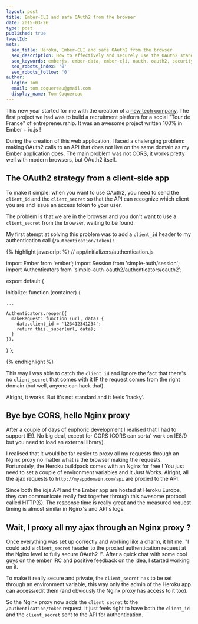 ```yaml
---
layout: post
title: Ember-CLI and safe OAuth2 from the browser
date: 2015-03-26
type: post
published: true
tweetId:
meta:
  seo_title: Heroku, Ember-CLI and safe OAuth2 from the browser
  seo_description: How to effectively and securely use the OAuth2 standard to authorize API authentication calls from the browser with Ember-CLI and ember-simple-auth.
  seo_keywords: emberjs, ember-data, ember-cli, oauth, oauth2, security, ember-simple-auth, simple, auth, heroku
  seo_robots_index: '0'
  seo_robots_follow: '0'
author:
  login: Tom
  email: tom.coquereau@gmail.com
  display_name: Tom Coquereau
---
```


This new year started for me with the creation of a [new tech company](http://www.blaaast.co). The first project we had was to build a recruitment platform for a social "Tour de France" of entrepreneurship. It was an awesome project written 100% in Ember + io.js !

During the creation of this web application, I faced a chalenging problem: making OAuth2 calls to an API that does not live on the same domain as my Ember application does. The main problem was not CORS, it works pretty well with modern browsers, but OAuth2 itself.

## The OAuth2 strategy from a client-side app

To make it simple: when you want to use OAuth2, you need to send the `client_id` and the `client_secret` so that the API can recognize which client you are and issue an access token to your user.

The problem is that we are in the browser and you don't want to use a `client_secret` from the browser, waiting to be found.

My first atempt at solving this problem was to add a `client_id` header to my authentication call (`/authentication/token`) :

{% highlight javascript %}
// app/initializers/authentication.js

import Ember from 'ember';
import Session from 'simple-auth/session';
import Authenticators from 'simple-auth-oauth2/authenticators/oauth2';

export default {

  initialize: function (container) {

    ...

    Authenticators.reopen({
      makeRequest: function (url, data) {
        data.client_id = '123412341234';
        return this._super(url, data);
      }
    });
  }
};

{% endhighlight %}

This way I was able to catch the `client_id` and ignore the fact that there's no `client_secret` that comes with it IF the request comes from the right domain (but well, anyone can hack that).

Alright, it works. But it's not standard and it feels 'hacky'.

## Bye bye CORS, hello Nginx proxy

After a couple of days of euphoric development I realised that I had to support IE9. No big deal, except for CORS (CORS can sorta' work on IE8/9 but you need to load an external library).

I realised that it would be far easier to proxy all my requests through an Nginx proxy no matter what is the browser making the requests. Fortunately, the Heroku buildpack comes with an Nginx for free ! You just need to set a couple of environment variables and it Just Works. Alright, all the ajax requests to `http://myappdomain.com/api` are proxied to the API.

Since both the iojs API and the Ember app are hosted at Heroku Europe, they can communicate really fast together through this awesome protocol called HTTP(S). The response time is really great and the measured request timing is almost similar in Nginx's and API's logs.

## Wait, I proxy all my ajax through an Nginx proxy ?

Once everything was set up correctly and working like a charm, it hit me: "I could add a `client_secret` header to the proxied authentication request at the Nginx level to fully secure OAuth2 !". After a quick chat with some cool guys on the ember IRC and positive feedback on the idea, I started working on it.

To make it really secure and private, the `client_secret` has to be set through an environment variable, this way only the admin of the Heroku app can access/edit them (and obviously the Nginx proxy has access to it too).

So the Nginx proxy now adds the `client_secret` to the `/authentication/token` request. It just feels right to have both the `client_id` and the `client_secret` sent to the API for authentication.
